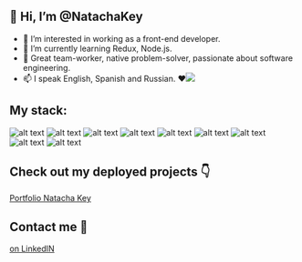 ## 👋 Hi, I’m @NatachaKey
- 👀 I’m interested in working as a front-end developer.
- 🌱 I’m currently learning Redux, Node.js.
- 💞️ Great team-worker, native problem-solver, passionate about software engineering.
- 📫 I speak English, Spanish and Russian.
❤️[![](https://visitcount.itsvg.in/api?id=NatachaKey&label=My%20GitHub%20guests&color=11&icon=7&pretty=true)](https://visitcount.itsvg.in)
## My stack:
![alt text](https://img.shields.io/badge/-Node.js-success "Logo Title Text 0")
![alt text](https://img.shields.io/badge/React-61DAFB?logo=react&logoColor=white&style=flat "Logo Title Text 1")
![alt text](https://img.shields.io/badge/Redux-764abc?logo=redux&logoColor=white&style=flat "Logo Title Text 3")
![alt text](https://img.shields.io/badge/JavaScript-F7DF1E?logo=javascript&logoColor=white&style=flat "Logo Title Text 2")
![alt text](https://img.shields.io/badge/HTML5-E34F26?logo=html5&logoColor=white&style=flat "Logo Title Text 4")
![alt text](https://img.shields.io/badge/CSS3-1572B6?logo=css3&logoColor=white&style=flat "Logo Title Text 5")
![alt text](https://img.shields.io/badge/Bootstrap5-7952B3?logo=bootstrap&logoColor=white&style=flat "Logo Title Text 6")
![alt text](https://img.shields.io/badge/-Figma-ff69b4 "Logo Title Text 7")
![alt text](https://img.shields.io/badge/-GSAP-darkgreen "Logo Title Text 8")


## Check out my deployed projects 👇
[Portfolio Natacha Key](https://portfolio-natacha-key.glitch.me/)

## Contact me 📩

[on LinkedIN](https://www.linkedin.com/in/natalia-klyueva-997362109/)



<!---
NatachaKey/NatachaKey is a ✨ special ✨ repository because its `README.md` (this file) appears on your GitHub profile.
You can click the Preview link to take a look at your changes.
--->
